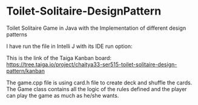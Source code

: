 # Toilet-Solitaire-DesignPattern
Toilet Solitaire Game in Java with the Implementation of different design patterns

I have run the file in Intelli J with its IDE run option:

This is the link of the Taiga Kanban board: https://tree.taiga.io/project/chaitya33-ser515-toilet-solitaire-design-pattern/kanban

The game.cpp file is using card.h file to create deck and shuffle the cards. The Game class contains all the logic of the rules defined and the player can play the game as much as he/she wants.